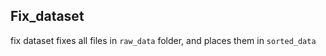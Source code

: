 
## Fix_dataset

fix dataset fixes all files in `raw_data` folder, and places them in `sorted_data`
